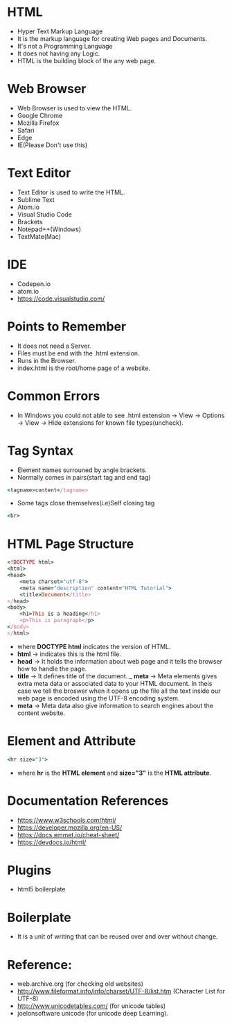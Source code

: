 # HTML

- Hyper Text Markup Language 
- It is the markup language for creating Web pages and Documents.
- It's not a Programming Language 
- It does not having any Logic.
- HTML is the building block of the any web page. 

# Web Browser

- Web Browser is used to view the HTML.
- Google Chrome
- Mozilla Firefox
- Safari
- Edge
- IE(Please Don't use this)

# Text Editor

- Text Editor is used to write the HTML.
- Sublime Text
- Atom.io
- Visual Studio Code
- Brackets
- Notepad++(Windows)
- TextMate(Mac)

# IDE

- Codepen.io
- atom.io
- https://code.visualstudio.com/

# Points to Remember

- It does not need a Server.
- Files must be end with the .html extension.
- Runs in the Browser.
- index.html is the root/home page of a website.

# Common Errors

- In Windows you could not able to see .html extension -> View -> Options -> View -> Hide extensions for known file types(uncheck).

# Tag Syntax

- Element names surrouned by angle brackets.
- Normally comes in pairs(start tag and end tag)
```ruby
<tagname>content</tagname>
```
- Some tags close themselves(i.e)Self closing tag
```ruby
<br>
```

# HTML Page Structure

```ruby
<!DOCTYPE html>
<html>
<head>
    <meta charset="utf-8">
    <meta name="description" content="HTML Tutorial">
    <title>Document</title>
</head>
<body>
    <h1>This is a heading</h1>
    <p>This is paragraph</p>
</body>
</html>
```
- where __DOCTYPE html__ indicates the version of HTML.
- __html__ -> indicates this is the html file.
- __head__ -> It holds the information about web page and it tells the browser how to handle the page.
- __title__ -> It defines title of the document.
_ __meta__ -> Meta elements gives extra meta data or associated data to your HTML document. In theis case we tell the broswer when it opens up the file all the text inside our web page is encoded using the UTF-8 encoding system.
- __meta__ -> Meta data also give information to search engines about the content website.


# Element and Attribute

```ruby
<hr size="3">
```
- where __hr__ is the __HTML element__ and __size="3"__ is the __HTML attribute__.

# Documentation References

- https://www.w3schools.com/html/
- https://developer.mozilla.org/en-US/
- https://docs.emmet.io/cheat-sheet/
- https://devdocs.io/html/

# Plugins

- html5 boilerplate

# Boilerplate

- It is a unit of writing that can be reused over and over without change. 

# Reference: 

- web.archive.org (for checking old websites)
- http://www.fileformat.info/info/charset/UTF-8/list.htm (Character List for UTF-8)
- http://www.unicodetables.com/ (for unicode tables) 
- joelonsoftware unicode (for unicode deep Learning).
